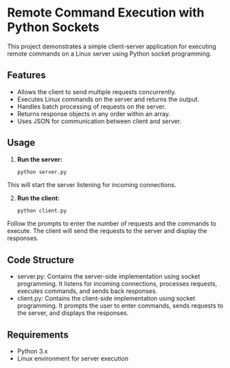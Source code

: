 # Remote Command Execution with Python Sockets

This project demonstrates a simple client-server application for executing remote commands on a Linux server using Python socket programming.

## Features

- Allows the client to send multiple requests concurrently.
- Executes Linux commands on the server and returns the output.
- Handles batch processing of requests on the server.
- Returns response objects in any order within an array.
- Uses JSON for communication between client and server.

## Usage

1. **Run the server:**
   ```bash
   python server.py
   ```
This will start the server listening for incoming connections.

2. **Run the client:**
   ```
   python client.py
   ```
Follow the prompts to enter the number of requests and the commands to execute. The client will send the requests to the server and display the responses.

## Code Structure

  * server.py: Contains the server-side implementation using socket programming. It listens for incoming connections, processes requests, executes commands, and sends back responses.
  * client.py: Contains the client-side implementation using socket programming. It prompts the user to enter commands, sends requests to the server, and displays the responses.

## Requirements

  * Python 3.x
  * Linux environment for server execution
